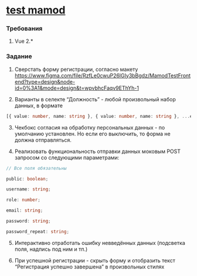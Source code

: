 # [test mamod](https://test-mamod.vercel.app)

### Требования

1. Vue 2.\*

### Задание

1. Сверстать форму регистрации, согласно макету https://www.figma.com/file/RzfLe0cwuP26lGIy3bBgdz/MamodTestFrontend?type=design&node-id=0%3A1&mode=design&t=wpvbhcFaqv9EThYh-1

2. Варианты в селекте “Должность” - любой произвольный набор данных, в формате

```ts
[{ value: number, name: string }, { value: number, name: string }, ...etc];
```

3. Чекбокс согласия на обработку персональных данных - по умолчанию установлен. Но если его выключить, то форма не должна отправляться.

4. Реализовать функциональность отправки данных моковым POST запросом со следующими параметрами:

```ts
// Все поля обязательны

public: boolean;

username: string;

role: number;

email: string;

password: string;

password_repeat: string;
```

5. Интерактивно отработать ошибку невведённых данных (подсветка поля, надпись под ним и тп.)

6. При успешной регистрации - скрыть форму и отобразить текст “Регистрация успешно завершена” в произвольных стилях
